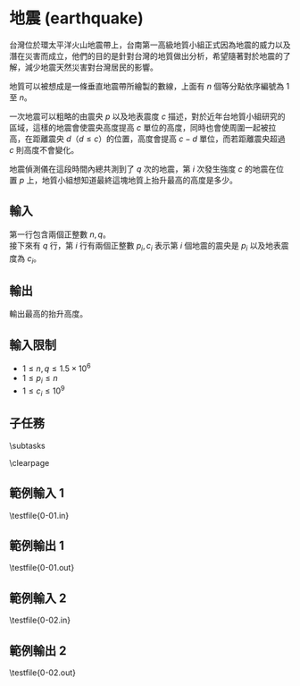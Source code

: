# 地震 (earthquake)

台灣位於環太平洋火山地震帶上，台南第一高級地質小組正式因為地震的威力以及潛在災害而成立，他們的目的是針對台灣的地質做出分析，希望隨著對於地震的了解，減少地震天然災害對台灣居民的影響。  

地質可以被想成是一條垂直地震帶所繪製的數線，上面有 $n$ 個等分點依序編號為 $1$ 至 $n$。

一次地震可以粗略的由震央 $p$ 以及地表震度 $c$ 描述，對於近年台地質小組研究的區域，這樣的地震會使震央高度提高 $c$ 單位的高度，同時也會使周圍一起被拉高，在距離震央 $d$（$d \leq c$）的位置，高度會提高 $c - d$ 單位，而若距離震央超過 $c$ 則高度不會變化。  

地震偵測儀在這段時間內總共測到了 $q$ 次的地震，第 $i$ 次發生強度 $c$ 的地震在位置 $p$ 上，地質小組想知道最終這塊地質上抬升最高的高度是多少。  

## 輸入
第一行包含兩個正整數 $n, q$。  
接下來有 $q$ 行，第 $i$ 行有兩個正整數 $p_i, c_i$ 表示第 $i$ 個地震的震央是 $p_i$ 以及地表震度為 $c_i$。  

## 輸出
輸出最高的抬升高度。  

## 輸入限制
 - $1 \leq n, q \leq 1.5 \times 10^6$  
 - $1 \leq p_i \leq n$  
 - $1 \leq c_i \leq 10^9$

## 子任務
\subtasks

\clearpage

## 範例輸入 1
\testfile{0-01.in}

## 範例輸出 1
\testfile{0-01.out}

## 範例輸入 2
\testfile{0-02.in}

## 範例輸出 2
\testfile{0-02.out}


